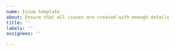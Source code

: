 ```yaml
---
name: Issue template
about: Ensure that all issues are created with enough details
title: ''
labels: ''
assignees: ''

---
```



